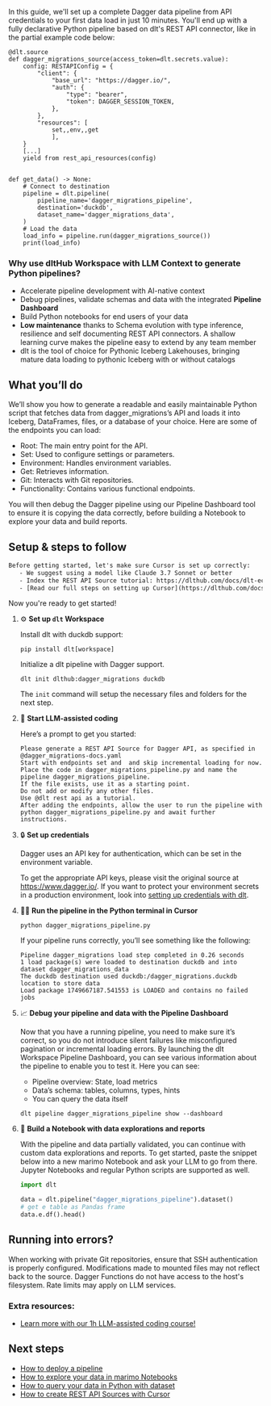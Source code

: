 In this guide, we'll set up a complete Dagger data pipeline from API credentials to your first data load in just 10 minutes. You'll end up with a fully declarative Python pipeline based on dlt's REST API connector, like in the partial example code below:

```python-outcome
@dlt.source
def dagger_migrations_source(access_token=dlt.secrets.value):
    config: RESTAPIConfig = {
        "client": {
            "base_url": "https://dagger.io/",
            "auth": {
                "type": "bearer",
                "token": DAGGER_SESSION_TOKEN,
            },
        },
        "resources": [
            set,,env,,get
            ],
    }
    [...]
    yield from rest_api_resources(config)


def get_data() -> None:
    # Connect to destination
    pipeline = dlt.pipeline(
        pipeline_name='dagger_migrations_pipeline',
        destination='duckdb',
        dataset_name='dagger_migrations_data', 
    )
    # Load the data
    load_info = pipeline.run(dagger_migrations_source())
    print(load_info) 
```

### Why use dltHub Workspace with LLM Context to generate Python pipelines?

- Accelerate pipeline development with AI-native context
- Debug pipelines, validate schemas and data with the integrated **Pipeline Dashboard**
- Build Python notebooks for end users of your data
- **Low maintenance** thanks to Schema evolution with type inference, resilience and self documenting REST API connectors. A shallow learning curve makes the pipeline easy to extend by any team member
- dlt is the tool of choice for Pythonic Iceberg Lakehouses, bringing mature data loading to pythonic Iceberg with or without catalogs

## What you’ll do

We’ll show you how to generate a readable and easily maintainable Python script that fetches data from dagger_migrations’s API and loads it into Iceberg, DataFrames, files, or a database of your choice. Here are some of the endpoints you can load:

- Root: The main entry point for the API.
- Set: Used to configure settings or parameters.
- Environment: Handles environment variables.
- Get: Retrieves information.
- Git: Interacts with Git repositories.
- Functionality: Contains various functional endpoints.

You will then debug the Dagger pipeline using our Pipeline Dashboard tool to ensure it is copying the data correctly, before building a Notebook to explore your data and build reports.

## Setup & steps to follow

```default
Before getting started, let's make sure Cursor is set up correctly:
   - We suggest using a model like Claude 3.7 Sonnet or better
   - Index the REST API Source tutorial: https://dlthub.com/docs/dlt-ecosystem/verified-sources/rest_api/ and add it to context as **@dlt rest api**
   - [Read our full steps on setting up Cursor](https://dlthub.com/docs/dlt-ecosystem/llm-tooling/cursor-restapi#23-configuring-cursor-with-documentation)
```

Now you're ready to get started!

1. ⚙️ **Set up `dlt` Workspace**
    
    Install dlt with duckdb support:
    ```shell
    pip install dlt[workspace]
    ```

    Initialize a dlt pipeline with Dagger support.
    ```shell
    dlt init dlthub:dagger_migrations duckdb
    ```

    The `init` command will setup the necessary files and folders for the next step.
    
2. 🤠 **Start LLM-assisted coding**
    
    Here’s a prompt to get you started:
    
    ```prompt
    Please generate a REST API Source for Dagger API, as specified in @dagger_migrations-docs.yaml 
    Start with endpoints set and  and skip incremental loading for now. 
    Place the code in dagger_migrations_pipeline.py and name the pipeline dagger_migrations_pipeline. 
    If the file exists, use it as a starting point. 
    Do not add or modify any other files. 
    Use @dlt rest api as a tutorial. 
    After adding the endpoints, allow the user to run the pipeline with python dagger_migrations_pipeline.py and await further instructions.
    ```

    
3. 🔒 **Set up credentials** 
    
    Dagger uses an API key for authentication, which can be set in the environment variable.
    
    To get the appropriate API keys, please visit the original source at https://www.dagger.io/.
    If you want to protect your environment secrets in a production environment, look into [setting up credentials with dlt](https://dlthub.com/docs/walkthroughs/add_credentials).
    
4. 🏃‍♀️ **Run the pipeline in the Python terminal in Cursor**
    
    ```shell
    python dagger_migrations_pipeline.py
    ```
    
    If your pipeline runs correctly, you’ll see something like the following:
    
    ```shell
    Pipeline dagger_migrations load step completed in 0.26 seconds
    1 load package(s) were loaded to destination duckdb and into dataset dagger_migrations_data
    The duckdb destination used duckdb:/dagger_migrations.duckdb location to store data
    Load package 1749667187.541553 is LOADED and contains no failed jobs
    ```
    
5. 📈 **Debug your pipeline and data with the Pipeline Dashboard**

    Now that you have a running pipeline, you need to make sure it’s correct, so you do not introduce silent failures like misconfigured pagination or incremental loading errors. By launching the dlt Workspace Pipeline Dashboard, you can see various information about the pipeline to enable you to test it. Here you can see:
    - Pipeline overview: State, load metrics
    - Data’s schema: tables, columns, types, hints
    - You can query the data itself
    
    ```shell
    dlt pipeline dagger_migrations_pipeline show --dashboard
    ```
    
6. 🐍 **Build a Notebook with data explorations and reports**

    With the pipeline and data partially validated, you can continue with custom data explorations and reports. To get started, paste the snippet below into a new marimo Notebook and ask your LLM to go from there. Jupyter Notebooks and regular Python scripts are supported as well.

    
    ```python
    import dlt

   data = dlt.pipeline("dagger_migrations_pipeline").dataset()
   # get e table as Pandas frame
   data.e.df().head()
    ```

## Running into errors?

When working with private Git repositories, ensure that SSH authentication is properly configured. Modifications made to mounted files may not reflect back to the source. Dagger Functions do not have access to the host's filesystem. Rate limits may apply on LLM services.

### Extra resources:

- [Learn more with our 1h LLM-assisted coding course!](https://www.youtube.com/watch?v=GGid70rnJuM)

## Next steps

- [How to deploy a pipeline](https://dlthub.com/docs/walkthroughs/deploy-a-pipeline)
- [How to explore your data in marimo Notebooks](https://dlthub.com/docs/general-usage/dataset-access/marimo)
- [How to query your data in Python with dataset](https://dlthub.com/docs/general-usage/dataset-access/dataset)
- [How to create REST API Sources with Cursor](https://dlthub.com/docs/dlt-ecosystem/llm-tooling/cursor-restapi)